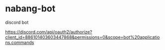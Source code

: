 # nabang-bot
discord bot

https://discord.com/api/oauth2/authorize?client_id=886101403603447868&permissions=0&scope=bot%20applications.commands
